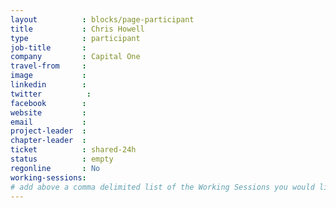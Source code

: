 ```yaml
---
layout          : blocks/page-participant
title           : Chris Howell
type            : participant
job-title       :
company         : Capital One
travel-from     :
image           :
linkedin        :
twitter          :
facebook        :
website         :
email           :
project-leader  :
chapter-leader  :
ticket          : shared-24h
status          : empty
regonline       : No
working-sessions:
# add above a comma delimited list of the Working Sessions you would like to attend (use the session's title)
---
```


<!-- put more details about participant here -->
